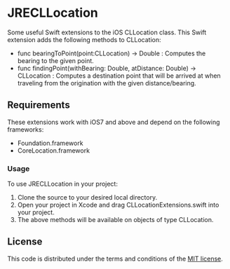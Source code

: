 # JRECLLocation
Some useful Swift extensions to the iOS CLLocation class. This Swift extension adds the following methods to CLLocation:

 * func bearingToPoint(point:CLLocation) -> Double : Computes the bearing to the given point. 
 * func findingPoint(withBearing: Double, atDistance: Double) -> CLLocation : Computes a destination point that will be arrived at when traveling from the origination with the given distance/bearing. 
 
## Requirements
These extensions work with iOS7 and above and depend on the following frameworks:

 * Foundation.framework
 * CoreLocation.framework
 
### Usage
To use JRECLLocation in your project:

1. Clone the source to your desired local directory.
2. Open your project in Xcode and drag CLLocationExtensions.swift into your project.
3. The above methods will be available on objects of type CLLocation. 

## License

This code is distributed under the terms and conditions of the [MIT license](LICENSE). 
  
